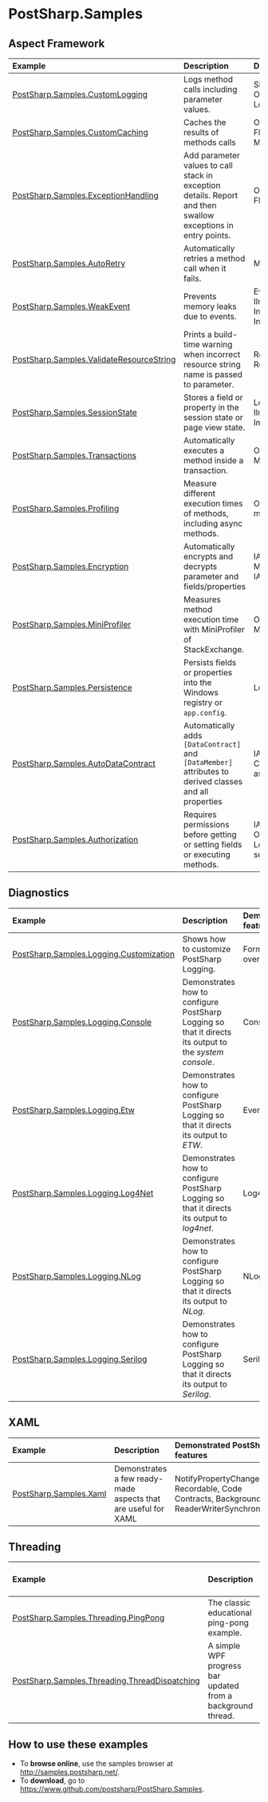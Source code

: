 # PostSharp.Samples

## Aspect Framework


| Example                                                                                                      | Description                                                                                  | Demonstrated PostSharp features                                                           |
| :----------------------------------------------------------------------------------------------------------- | :------------------------------------------------------------------------------------------- | :--------------------------------------------------------------------------------------- |
| [PostSharp.Samples.CustomLogging](Framework/PostSharp.Samples.CustomLogging/README.md)                       | Logs method calls including parameter values.                                                | Simple features of OnMethodBoundaryAspect, LocationInterceptionAspect.                   |
| [PostSharp.Samples.CustomCaching](Framework/PostSharp.Samples.CustomCaching/README.md)                       | Caches the results of methods calls                                                          | OnMethodBoundaryAspect: FlowBehavior, MethodExecutionTag.                                |
| [PostSharp.Samples.ExceptionHandling](Framework/PostSharp.Samples.ExceptionHandling/README.md)               | Add parameter values to call stack in exception details. Report and then swallow exceptions in entry points.  | OnExceptionAspect including FlowBehavior.  |
| [PostSharp.Samples.AutoRetry](Framework/PostSharp.Samples.AutoRetry/README.md)                               | Automatically retries a method call when it fails.                                           | MethodInterceptionAspect                                                                 |
| [PostSharp.Samples.WeakEvent](Framework/PostSharp.Samples.WeakEvent/README.md)                               | Prevents memory leaks due to events.                                                         | EventInterceptionAspect, IInstanceScopedAspect, InstanceLevelAspect, IntroduceInterface  |
| [PostSharp.Samples.ValidateResourceString](Framework/PostSharp.Samples.ValidateResourceString/README.md)     | Prints a build-time warning when incorrect resource string name is passed to parameter.      | ReferentialConstraint, ReflectionSearch, SyntaxTreeVisitor |
| [PostSharp.Samples.SessionState](Framework/PostSharp.Samples.SessionState/README.md)                         | Stores a field or property in the session state or page view state.                          | LocationInterceptionAspect, IInstanceScopedAspect, ImportMember           |
| [PostSharp.Samples.Transactions](Framework/PostSharp.Samples.Transactions/README.md)                         | Automatically executes a method inside a transaction.                                        | OnMethodBoundaryAspect : MethodExecutionTag                                              |
| [PostSharp.Samples.Profiling](Framework/PostSharp.Samples.Profiling/README.md)                               | Measure different execution times of methods, including async methods.                       | OnMethodBoundaryAspect : async methods, MethodExecutionTag 
| [PostSharp.Samples.Encryption](Framework/PostSharp.Samples.Encryption/README.md)                             | Automatically encrypts and decrypts parameter and fields/properties                          | IAspectProvider, MethodInterceptionAspect, IAdviceProvider, field imports |
| [PostSharp.Samples.MiniProfiler](Framework/PostSharp.Samples.MiniProfiler/README.md)                         | Measures method execution time with MiniProfiler of StackExchange.                           | OnMethodBoundaryAspect, MulticastAttribute. |
| [PostSharp.Samples.Persistence](Framework/PostSharp.Samples.Persistence/README.md)                           | Persists fields or properties into the Windows registry or `app.config`.                     | LocationInterceptionAspect |
| [PostSharp.Samples.AutoDataContract](Framework/PostSharp.Samples.AutoDataContract/README.md)                 | Automatically adds `[DataContract]` and `[DataMember]` attributes to derived classes and all properties | IAspectProvider, CustomAttributeIntroductionAspect, aspect inheritance. |
| [PostSharp.Samples.Authorization](Framework/PostSharp.Samples.Authorization/README.md)                       | Requires permissions before getting or setting fields or executing methods.                  | IAspectProvider, OnMethodBoundaryAspect, LocationInterceptionAspect, serialization |

## Diagnostics

| Example                                                                                                      | Description                                                                                  | Demonstrated PostSharp features                                                          |
| :----------------------------------------------------------------------------------------------------------- | :------------------------------------------------------------------------------------------- | :--------------------------------------------------------------------------------------- |
| [PostSharp.Samples.Logging.Customization](Diagnostics/PostSharp.Samples.Logging.Customization/README.md)     | Shows how to customize PostSharp Logging.                                                   | Formatter, IFormattablle, overriding LoggingBackend.                                     |
| [PostSharp.Samples.Logging.Console](Diagnostics/PostSharp.Samples.Logging.Console/README.md)                 | Demonstrates how to configure PostSharp Logging so that it directs its output to the *system console*.  | ConsoleLoggingBackend.                                                                   |
| [PostSharp.Samples.Logging.Etw](Diagnostics/PostSharp.Samples.Logging.Etw/README.md)                 | Demonstrates how to configure PostSharp Logging so that it directs its output to *ETW*.               | EventSourceLoggingBackend.                                                                   |
| [PostSharp.Samples.Logging.Log4Net](Diagnostics/PostSharp.Samples.Logging.Log4Net/README.md)                 | Demonstrates how to configure PostSharp Logging so that it directs its output to *log4net*.   | Log4NetLoggingBackend.                                                                   |
| [PostSharp.Samples.Logging.NLog](Diagnostics/PostSharp.Samples.Logging.NLog/README.md)                 | Demonstrates how to configure PostSharp Logging so that it directs its output to *NLog*.   | NLogLoggingBackend.                                                                   |
| [PostSharp.Samples.Logging.Serilog](Diagnostics/PostSharp.Samples.Logging.Serilog/README.md)                 | Demonstrates how to configure PostSharp Logging so that it directs its output to *Serilog*.   | SerilogLoggingBackend.                                                                   |


## XAML


| Example                                                                                                      | Description                                                                                  | Demonstrated PostSharp features                                                           |
| :----------------------------------------------------------------------------------------------------------- | :------------------------------------------------------------------------------------------- | :--------------------------------------------------------------------------------------- |
| [PostSharp.Samples.Xaml](Xaml/PostSharp.Samples.Xaml/README.md)                                              | Demonstrates a few ready-made aspects that are useful for XAML                               | NotifyPropertyChanged, Recordable, Code Contracts, Background, ReaderWriterSynchronized     |

## Threading

| Example                                                                                                      | Description                                                                                  | Demonstrated PostSharp features                                                           |
| :----------------------------------------------------------------------------------------------------------- | :------------------------------------------------------------------------------------------- | :--------------------------------------------------------------------------------------- |
| [PostSharp.Samples.Threading.PingPong](Threading/PostSharp.Samples.Threading.PingPong/README.md)             | The classic educational ping-pong example.                                                   | Actor |
| [PostSharp.Samples.Threading.ThreadDispatching](Threading/PostSharp.Samples.Threading.ThreadDispatching/README.md) | A simple WPF progress bar updated from a background thread.                            | Background, Dispatched |


## How to use these examples

* To **browse online**, use the samples browser at <http://samples.postsharp.net/>.
* To **download**, go to <https://www.github.com/postsharp/PostSharp.Samples>.



 
